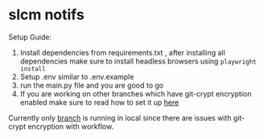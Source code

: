 # slcm notifs

Setup Guide:
1. Install dependencies from requirements.txt , after installing all dependencies make sure to install headless browsers using `playwright install`
2. Setup .env similar to .env.example
3. run the main.py file and you are good to go
4. If you are working on other branches which have git-crypt encryption enabled make sure to read how to set it up [here](https://github.com/ninetynin/slcm_notifs/blob/5-sessionjson-encryption-issue-with-github-actions/docs/README-GIT-CRYPT.md)

Currently only [branch](https://github.com/ninetynin/slcm_notifs/tree/local-cronjob) is running in local since there are issues with git-crypt encryption with workflow.
